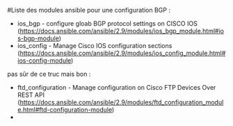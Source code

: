 #Liste des modules ansible pour une configuration BGP : 

- ios_bgp - configure gloab BGP protocol settings on CISCO IOS (https://docs.ansible.com/ansible/2.9/modules/ios_bgp_module.html#ios-bgp-module)
- ios_config - Manage Cisco IOS configuration sections (https://docs.ansible.com/ansible/2.9/modules/ios_config_module.html#ios-config-module)

pas sûr de ce truc mais bon : 
- ftd_configuration - Manage configuration on Cisco FTP Devices Over REST API (https://docs.ansible.com/ansible/2.9/modules/ftd_configuration_module.html#ftd-configuration-module)
- 